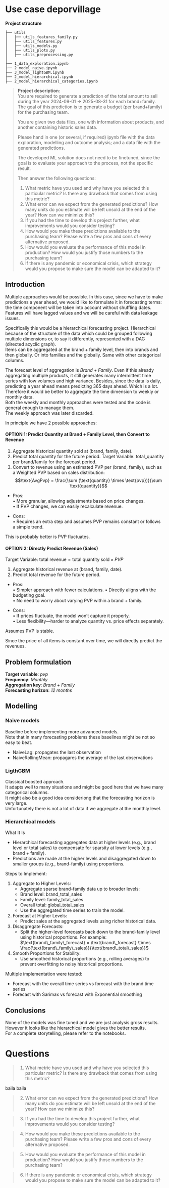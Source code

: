# Use case deporvillage

__Project structure__  

```
├── utils
│   ├── utils_features_family.py  
│   ├── utils_features.py
│   ├── utils_models.py
│   ├── utils_plots.py
│   ├── utils_preprocessing.py
│
├── 1_data_exploration.ipynb
├── 2_model_naive.ipynb
├── 3_model_lightGBM.ipynb
├── 2_model_hierarchical.ipynb
├── 2_model_hierarchical_categories.ipynb
```



> __Project description__:  
> You are required to generate a prediction of the total amount to sell during the year
2024-09-01 → 2025-08-31 for each brand+family. The goal of this prediction is to generate a
budget (per brand+family) for the purchasing team.  
> 
> You are given two data files, one with information about products, and another containing
historic sales data.  
> 
> Please hand in one (or several, if required) ipynb file with the data exploration, modelling
and outcome analysis; and a data file with the generated predictions.  
> 
> The developed ML solution does not need to be finetuned, since the goal is to evaluate your
approach to the process, not the specific result.  
> 
> Then answer the following questions:  
> 1. What metric have you used and why have you selected this particular metric? Is
there any drawback that comes from using this metric?  
> 2. What error can we expect from the generated predictions? How many units do you
estimate will be left unsold at the end of the year? How can we minimize this?  
> 3. If you had the time to develop this project further, what improvements would you
consider testing?  
> 4. How would you make these predictions available to the purchasing team? Please
write a few pros and cons of every alternative proposed.  
> 5. How would you evaluate the performance of this model in production? How would
you justify those numbers to the purchasing team?  
> 6. If there is any pandemic or economical crisis, which strategy would you propose to
make sure the model can be adapted to it?   


## Introduction

Multiple approaches would be possible. In this case, since we have to make predictions a 
year ahead, we would like to formulate it in forecasting terms: the time component will
be taken into account without shuffling dates. Features will have lagged values and we will
be careful with data leakage issues.  

Specifically this would be a hierarchical forecasting project. Hierarchical because of the
structure of the data which could be grouped following multiple dimensions or, to say it
differently, represented with a DAG (directed acyclic graph).  
Items can be aggregated at the brand + family level, then into brands and then globally. 
Or into families and the globally. Same with other categorical columns.

The forecast level of aggregation is *Brand + Family*. Even if this already aggregating 
multiple products, it still generates many intermittent time series with low volumes and
high variance. Besides, since the data is daily, predicting a year ahead means predicting 365 days ahead.
Which is a lot.  
Therefore it would be better to aggregate the time dimension to weekly or monthly data.  
Both the weekly and monthly approaches were tested and the code is general enough to manage them.  
The weekly approach was later discarded.  

In principle we have 2 possible approaches:

#### OPTION 1: Predict Quantity at Brand + Family Level, then Convert to Revenue  

1.	Aggregate historical quantity sold at (brand, family, date).
2.	Predict total quantity for the future period. Target Variable: total_quantity per brand/family for the forecast period.
3.	Convert to revenue using an estimated PVP per (brand, family), such as a Weighted PVP based on sales distribution:
$$\text{AvgPvp} = \frac{\sum (\text{quantity} \times \text{pvp})}{\sum \text{quantity}}$$

- Pros:  
	•	More granular, allowing adjustments based on price changes.  
	•	If PVP changes, we can easily recalculate revenue.  

- Cons:  
	•	Requires an extra step and assumes PVP remains constant or follows a simple trend.    

This is probably better is PVP fluctuates.  


#### OPTION 2: Directly Predict Revenue (Sales)  

Target Variable: $\text{total revenue} = \text{total quantity sold} × PVP$  

1.	Aggregate historical revenue at (brand, family, date).
2.	Predict total revenue for the future period. 

- Pros:  
	•	Simpler approach with fewer calculations.
	•	Directly aligns with the budgeting goal.  
    •   No need to worry about varying PVP within a brand + family.

- Cons:  
	•	If prices fluctuate, the model won’t capture it properly.  
	•	Less flexibility—harder to analyze quantity vs. price effects separately.  

Assumes PVP is stable.   

Since the price of all items is constant over time, we will directly predict the revenues.  



## Problem formulation

__Target variable__: *pvp*  
__Frequency__: *Monthly*  
__Aggregation key__: *Brand + Family*  
__Forecasting horizon__: *12 months*  


## Modelling
### Naive models

Baseline before implementing more advanced models.  
Note that in many forecasting problems these baselines might be not so easy to beat.  

- NaiveLag: propagates the last observation
- NaiveRollingMean: propagares the average of the last observations

### LigthGBM

Classical boosted approach.  
It adapts well to many situations and might be good here that we have many categorical columns.  
It might also be a good idea consideriong that the forecasting horizon is very large.  
Unfortunately there is not a lot of data if we aggregate at the monthly level.

### Hierarchical models

What It Is   
- Hierarchical forecasting aggregates data at higher levels (e.g., brand level or total sales) to compensate for sparsity at lower levels (e.g., brand + family).   
- Predictions are made at the higher levels and disaggregated down to smaller groups (e.g., brand-family) using proportions.   
  
Steps to Implement:

1.	Aggregate to Higher Levels:   
	- Aggregate sparse brand-family data up to broader levels:   
	- Brand level: brand_total_sales  
	- Family level: family_total_sales  
	- Overall total: global_total_sales  
	- Use the aggregated time series to train the model.  
2.	Forecast at Higher Levels:   
	- Predict sales at the aggregated levels using richer historical data.  
3.	Disaggregate Forecasts:  
	- Split the higher-level forecasts back down to the brand-family level using historical proportions. For example:
$\text{brand\_family\_forecast} = \text{brand\_forecast} \times \frac{\text{brand\_family\_sales}}{\text{brand\_total\_sales}}$  
4.	Smooth Proportions for Stability:  
	- Use smoothed historical proportions (e.g., rolling averages) to prevent overfitting to noisy historical proportions.   


Multiple implementation were tested:
- Forecast with the overall time series vs forecast with the brand time series
- Forecast with Sarimax vs forecast with Exponential smoothing

## Conclusions

None of the models was fine tuned and we are just analysis gross results.  
However it looks like the hierarchical model gives the better results.  
For a complete storytelling, please refer to the notebooks.


# Questions

> 1. What metric have you used and why have you selected this particular metric? Is
there any drawback that comes from using this metric?  

baila baila

> 2. What error can we expect from the generated predictions? How many units do you
estimate will be left unsold at the end of the year? How can we minimize this?  


> 3. If you had the time to develop this project further, what improvements would you
consider testing?  


> 4. How would you make these predictions available to the purchasing team? Please
write a few pros and cons of every alternative proposed.  


> 5. How would you evaluate the performance of this model in production? How would
you justify those numbers to the purchasing team?  


> 6. If there is any pandemic or economical crisis, which strategy would you propose to
make sure the model can be adapted to it?  
